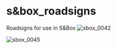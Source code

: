 # s&box_roadsigns
Roadsigns for use in S&Box
![sbox_0042](https://user-images.githubusercontent.com/88790023/205502047-00b2a2ba-9489-4e10-9a9e-32a79a0f9278.jpg)

![sbox_0045](https://user-images.githubusercontent.com/88790023/205502054-879cdb42-a8b8-4f5a-b481-370a9a9656de.jpg)

